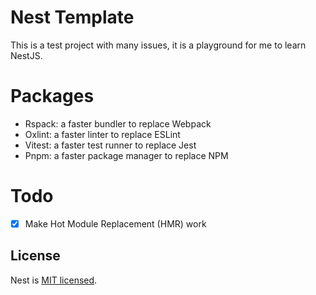 # Nest Template

This is a test project with many issues, it is a playground for me to learn NestJS.

# Packages

- Rspack: a faster bundler to replace Webpack
- Oxlint: a faster linter to replace ESLint
- Vitest: a faster test runner to replace Jest
- Pnpm: a faster package manager to replace NPM

# Todo

- [x] Make Hot Module Replacement (HMR) work

## License

Nest is [MIT licensed](https://github.com/nestjs/nest/blob/master/LICENSE).
